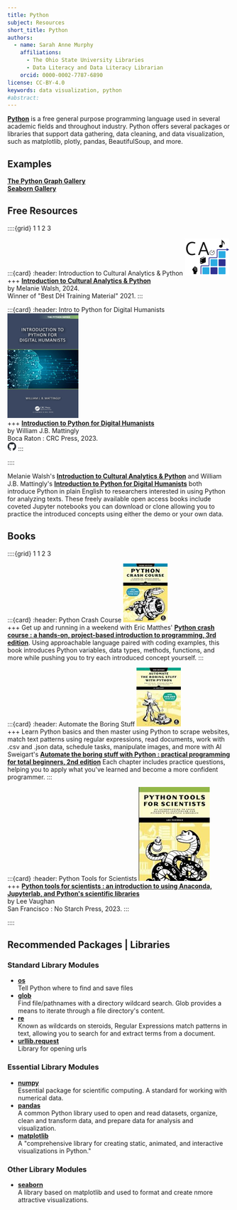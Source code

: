 ```yaml
---
title: Python
subject: Resources
short_title: Python
authors:
  - name: Sarah Anne Murphy
    affiliations:
      - The Ohio State University Libraries
      - Data Literacy and Data Literacy Librarian
    orcid: 0000-0002-7787-6890
license: CC-BY-4.0
keywords: data visualization, python
#abstract: 
---
```


__[Python](https://www.python.org/)__ is a free general purpose programming language used in several academic fields and throughout industry. Python offers several packages or libraries that support data gathering, data cleaning, and data visualization, such as matplotlib, plotly, pandas, BeautifulSoup, and more. 

## Examples

__[The Python Graph Gallery](https://python-graph-gallery.com/)__  
__[Seaborn Gallery](https://seaborn.pydata.org/examples/index.html)__

## Free Resources

::::{grid} 1 1 2 3

:::{card}
:header: Introduction to Cultural Analytics & Python
![Cultural Analytics and Python logo](images/intro_ca_logo.png)
+++
__[Introduction to Cultural Analytics & Python](https://melaniewalsh.github.io/Intro-Cultural-Analytics/welcome.html)__   
by Melanie Walsh, 2024.   
Winner of "Best DH Training Material" 2021. 
:::

:::{card}
:header: Intro to Python for Digital Humanists
![Introduction to Python for Digital Humanists](images/python_humanists_small.png)  
+++
__[Introduction to Python for Digital Humanists](https://github.com/wjbmattingly/python_for_dh)__  
by William J.B. Mattingly   
Boca Raton : CRC Press, 2023.  
[![github logo](images/github-mark.png)](https://github.com/wjbmattingly/python_for_dh) 
:::

::::

Melanie Walsh's __[Introduction to Cultural Analytics & Python](https://melaniewalsh.github.io/Intro-Cultural-Analytics/welcome.html)__  and William J.B. Mattingly's __[Introduction to Python for Digital Humanists](https://github.com/wjbmattingly/python_for_dh)__   both introduce Python in plain English to researchers interested in using Python for analyzing texts. These freely available open access books include coveted Jupyter notebooks you can download or clone allowing you to practice the introduced concepts using either the demo or your own data.

## Books

::::{grid} 1 1 2 3

:::{card}
:header: Python Crash Course
![Python Crash Course cover](images/Cover_PythonCrashCourse_small.jpg)  
+++
Get up and running in a weekend with Eric Matthes' __[Python crash course : a hands-on, project-based introduction to programming, 3rd edition](https://library-ohio-state-edu.proxy.lib.ohio-state.edu/record=b10717418~S7)__. Using approachable language paired with coding examples, this book introduces Python variables, data types, methods, functions, and more while pushing you to try each introduced concept yourself. 
:::

:::{card}
:header: Automate the Boring Stuff
![Automate the boring stuff cover](images/Cover_AutomateBoringStuff_small.jpg)  
+++
Learn Python basics and then master using Python to scrape websites, match text patterns using regular expressions, read documents, work with .csv and .json data, schedule tasks, manipulate images, and more with Al Sweigart's __[Automate the boring stuff with Python : practical programming for total beginners, 2nd edition](https://library.ohio-state.edu.proxy.lib.ohio-state.edu/record=b9501689~S7)__  Each chapter includes practice questions, helping you to apply what you've learned and become a more confident programmer.
:::

:::{card}
:header: Python Tools for Scientists
![Python tools for scientists cover](images/Cover_PythonToolsScientists_small.jpg)  
+++
__[Python tools for scientists : an introduction to using Anaconda, Jupyterlab, and Python's scientific libraries](https://library.ohio-state.edu/record=b10328916~S7)__  
by Lee Vaughan  
San Francisco : No Starch Press, 2023.
:::

::::

## Recommended Packages | Libraries
### Standard Library Modules
- __[os](https://docs.python.org/3/library/os.html#module-os)__  
 Tell Python where to find and save files
- __[glob](https://docs.python.org/3/library/glob.html#module-glob)__  
Find file/pathnames with a directory wildcard search. Glob provides a means to iterate through a file directory's content.
- __[re](https://docs.python.org/3/library/re.html#module-re)__  
Known as wildcards on steroids, Regular Expressions match patterns in text, allowing you to search for and extract terms from a document. 
- __[urllib.request](https://docs.python.org/3/library/urllib.request.html)__    
Library for opening urls

### Essential Library Modules
- __[numpy](https://numpy.org/)__  
Essential package for scientific computing. A standard for working with numerical data.
- __[pandas](https://pandas.pydata.org/)__  
A common Python library used to open and read datasets, organize, clean and transform data, and prepare data for analysis and visualization.
- __[matplotlib](https://matplotlib.org/)__  
A "comprehensive library for creating static, animated, and interactive visualizations in Python."

### Other Library Modules

- __[seaborn](https://seaborn.pydata.org/)__  
A library based on matplotlib and used to format and create nmore attractive visualizations. 